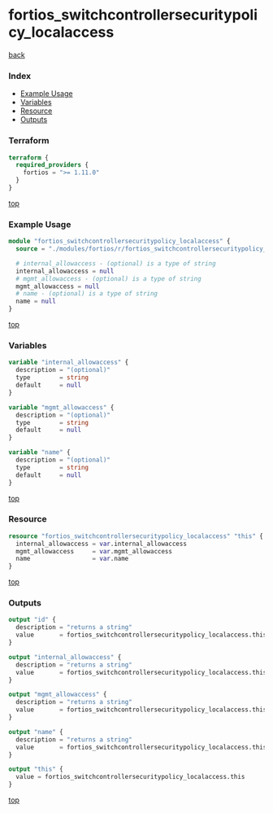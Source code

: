 # fortios_switchcontrollersecuritypolicy_localaccess

[back](../fortios.md)

### Index

- [Example Usage](#example-usage)
- [Variables](#variables)
- [Resource](#resource)
- [Outputs](#outputs)

### Terraform

```terraform
terraform {
  required_providers {
    fortios = ">= 1.11.0"
  }
}
```

[top](#index)

### Example Usage

```terraform
module "fortios_switchcontrollersecuritypolicy_localaccess" {
  source = "./modules/fortios/r/fortios_switchcontrollersecuritypolicy_localaccess"

  # internal_allowaccess - (optional) is a type of string
  internal_allowaccess = null
  # mgmt_allowaccess - (optional) is a type of string
  mgmt_allowaccess = null
  # name - (optional) is a type of string
  name = null
}
```

[top](#index)

### Variables

```terraform
variable "internal_allowaccess" {
  description = "(optional)"
  type        = string
  default     = null
}

variable "mgmt_allowaccess" {
  description = "(optional)"
  type        = string
  default     = null
}

variable "name" {
  description = "(optional)"
  type        = string
  default     = null
}
```

[top](#index)

### Resource

```terraform
resource "fortios_switchcontrollersecuritypolicy_localaccess" "this" {
  internal_allowaccess = var.internal_allowaccess
  mgmt_allowaccess     = var.mgmt_allowaccess
  name                 = var.name
}
```

[top](#index)

### Outputs

```terraform
output "id" {
  description = "returns a string"
  value       = fortios_switchcontrollersecuritypolicy_localaccess.this.id
}

output "internal_allowaccess" {
  description = "returns a string"
  value       = fortios_switchcontrollersecuritypolicy_localaccess.this.internal_allowaccess
}

output "mgmt_allowaccess" {
  description = "returns a string"
  value       = fortios_switchcontrollersecuritypolicy_localaccess.this.mgmt_allowaccess
}

output "name" {
  description = "returns a string"
  value       = fortios_switchcontrollersecuritypolicy_localaccess.this.name
}

output "this" {
  value = fortios_switchcontrollersecuritypolicy_localaccess.this
}
```

[top](#index)